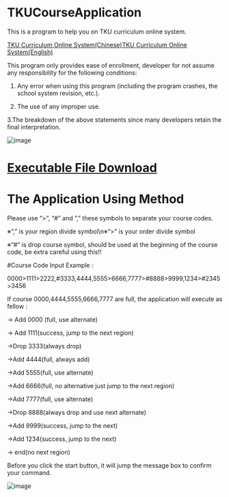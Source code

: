 # TKUCourseApplication
This is a program to help you on TKU curriculum online system.

[TKU Curriculum Online System(Chinese)](http://www.ais.tku.edu.tw/elecos/)[TKU Curriculum Online System(English)](http://www.ais.tku.edu.tw/EleCos_English/loginE.aspx)

This program only provides ease of enrollment, developer for not assume any responsibility for the following conditions:

1. Any error when using this program (including the program crashes, the school system revision, etc.).

2. The use of any improper use.

3.The breakdown of the above statements since many developers retain the final interpretation.

![image](http://i.imgur.com/iXwweYR.png)

# [Executable File Download](https://sourceforge.net/projects/tkucourseapplication/files/latest/download)

# The Application Using Method

Please use “>”, “#” and ”,” these symbols to separate your course codes.

※“,” is your region divide symbol\n※“>” is your order divide symbol

※“#” is drop course symbol, should be used at the beginning of the course code, be extra careful using this!!

#Course Code Input Example : 

0000>1111>2222,#3333,4444,5555>6666,7777>#8888>9999,1234>#2345>3456

If course 0000,4444,5555,6666,7777 are full, the application will execute as fellow :

-> Add 0000 (full, use alternate) 

-> Add 1111(success, jump to the next region)

->Drop 3333(always drop)

->Add 4444(full, always add)

->Add 5555(full, use alternate)

->Add 6666(full, no alternative just jump to the next region)

->Add 7777(full, use alternate)

->Drop 8888(always drop and use next alternate)

->Add 9999(success, jump to the next)

->Add 1234(success, jump to the next)

-> end(no next region)

Before you click the start button, it will jump the message box to confirm your command.

![image](http://i.imgur.com/dlO2tEw.png)
